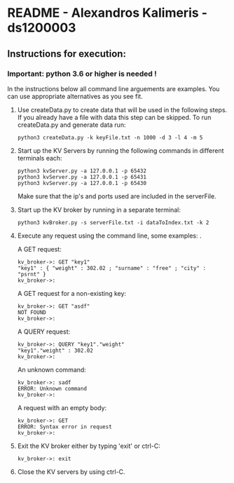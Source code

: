 # README - Alexandros Kalimeris - ds1200003

## Instructions for execution:

### Important: python 3.6 or higher is needed !

In the instructions below all command line arguements are examples. You can use appropriate alternatives as you see fit.

1. Use createData.py to create data that will be used in the following steps. If you already have a file with data this step can be skipped. To run createData.py and generate data run:
    ```
    python3 createData.py -k keyFile.txt -n 1000 -d 3 -l 4 -m 5
    ```

2. Start up the KV Servers by running the following commands in different terminals each:
    ```
    python3 kvServer.py -a 127.0.0.1 -p 65432
    python3 kvServer.py -a 127.0.0.1 -p 65431
    python3 kvServer.py -a 127.0.0.1 -p 65430
    ```
    Make sure that the ip's and ports used are included in the serverFile.
3. Start up the KV broker by running in a separate terminal:
    ```
    python3 kvBroker.py -s serverFile.txt -i dataToIndex.txt -k 2
    ```

4. Execute any request using the command line, some examples: . 

    A GET request:
    ``` 
    kv_broker->: GET "key1"
    "key1" : { "weight" : 302.02 ; "surname" : "free" ; "city" : "psrnt" }
    kv_broker->:
    ```
    A GET request for a non-existing key:
    ``` 
    kv_broker->: GET "asdf"
    NOT FOUND
    kv_broker->:
    ```
    A QUERY request:
    ```
    kv_broker->: QUERY "key1"."weight"
    "key1"."weight" : 302.02
    kv_broker->:
    ```
    An unknown command:
    ```
    kv_broker->: sadf
    ERROR: Unknown command
    kv_broker->:
    ```
    A request with an empty body:
    ```
    kv_broker->: GET
    ERROR: Syntax error in request
    kv_broker->:
    ```


5. Exit the KV broker either by typing 'exit' or ctrl-C:
    ```
    kv_broker->: exit
    ```
6. Close the KV servers by using ctrl-C.